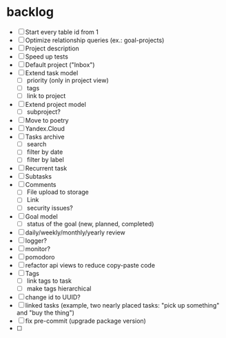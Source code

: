 # backlog
- [ ] Start every table id from 1
- [ ] Optimize relationship queries (ex.: goal-projects)
- [ ] Project description
- [ ] Speed up tests
- [ ] Default project ("Inbox")
- [ ] Extend task model
  - [ ] priority (only in project view)
  - [ ] tags
  - [ ] link to project
- [ ] Extend project model
  - [ ] subproject?
- [ ] Move to poetry
- [ ] Yandex.Cloud
- [ ] Tasks archive
  - [ ] search
  - [ ] filter by date
  - [ ] filter by label
- [ ] Recurrent task
- [ ] Subtasks
- [ ] Comments
  - [ ] File upload to storage
  - [ ] Link
  - [ ] security issues?
- [ ] Goal model
  - [ ] status of the goal (new, planned, completed)
- [ ] daily/weekly/monthly/yearly review
- [ ] logger?
- [ ] monitor?
- [ ] pomodoro
- [ ] refactor api views to reduce copy-paste code
- [ ] Tags
  - [ ] link tags to task
  - [ ] make tags hierarchical
- [ ] change id to UUID?
- [ ] linked tasks (example, two nearly placed tasks: "pick up something" and "buy the thing")
- [ ] fix pre-commit (upgrade package version)
- [ ]